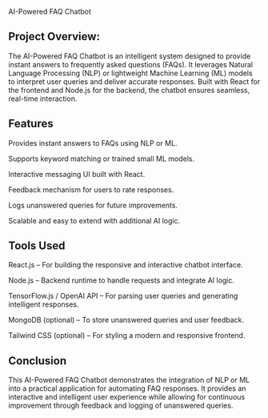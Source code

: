 AI-Powered FAQ Chatbot

## Project Overview:
The AI-Powered FAQ Chatbot is an intelligent system designed to provide instant answers to frequently asked questions (FAQs). It leverages Natural Language Processing (NLP) or lightweight Machine Learning (ML) models to interpret user queries and deliver accurate responses. Built with React for the frontend and Node.js for the backend, the chatbot ensures seamless, real-time interaction.

## Features

Provides instant answers to FAQs using NLP or ML.

Supports keyword matching or trained small ML models.

Interactive messaging UI built with React.

Feedback mechanism for users to rate responses.

Logs unanswered queries for future improvements.

Scalable and easy to extend with additional AI logic.

## Tools Used

React.js – For building the responsive and interactive chatbot interface.

Node.js – Backend runtime to handle requests and integrate AI logic.

TensorFlow.js / OpenAI API – For parsing user queries and generating intelligent responses.

MongoDB (optional) – To store unanswered queries and user feedback.

Tailwind CSS (optional) – For styling a modern and responsive frontend.


## Conclusion

This AI-Powered FAQ Chatbot demonstrates the integration of NLP or ML into a practical application for automating FAQ responses. It provides an interactive and intelligent user experience while allowing for continuous improvement through feedback and logging of unanswered queries.

